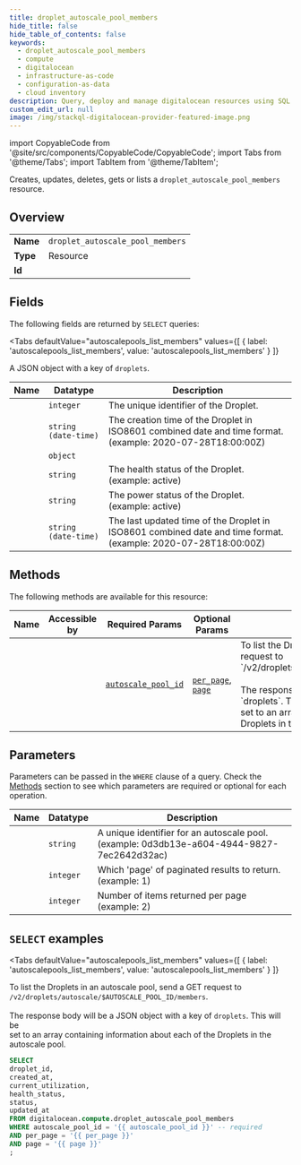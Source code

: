 ```yaml
--- 
title: droplet_autoscale_pool_members
hide_title: false
hide_table_of_contents: false
keywords:
  - droplet_autoscale_pool_members
  - compute
  - digitalocean
  - infrastructure-as-code
  - configuration-as-data
  - cloud inventory
description: Query, deploy and manage digitalocean resources using SQL
custom_edit_url: null
image: /img/stackql-digitalocean-provider-featured-image.png
---
```


import CopyableCode from '@site/src/components/CopyableCode/CopyableCode';
import Tabs from '@theme/Tabs';
import TabItem from '@theme/TabItem';

Creates, updates, deletes, gets or lists a <code>droplet_autoscale_pool_members</code> resource.

## Overview
<table><tbody>
<tr><td><b>Name</b></td><td><code>droplet_autoscale_pool_members</code></td></tr>
<tr><td><b>Type</b></td><td>Resource</td></tr>
<tr><td><b>Id</b></td><td><CopyableCode code="digitalocean.compute.droplet_autoscale_pool_members" /></td></tr>
</tbody></table>

## Fields

The following fields are returned by `SELECT` queries:

<Tabs
    defaultValue="autoscalepools_list_members"
    values={[
        { label: 'autoscalepools_list_members', value: 'autoscalepools_list_members' }
    ]}
>
<TabItem value="autoscalepools_list_members">

A JSON object with a key of `droplets`.

<table>
<thead>
    <tr>
    <th>Name</th>
    <th>Datatype</th>
    <th>Description</th>
    </tr>
</thead>
<tbody>
<tr>
    <td><CopyableCode code="droplet_id" /></td>
    <td><code>integer</code></td>
    <td>The unique identifier of the Droplet.</td>
</tr>
<tr>
    <td><CopyableCode code="created_at" /></td>
    <td><code>string (date-time)</code></td>
    <td>The creation time of the Droplet in ISO8601 combined date and time format. (example: 2020-07-28T18:00:00Z)</td>
</tr>
<tr>
    <td><CopyableCode code="current_utilization" /></td>
    <td><code>object</code></td>
    <td></td>
</tr>
<tr>
    <td><CopyableCode code="health_status" /></td>
    <td><code>string</code></td>
    <td>The health status of the Droplet. (example: active)</td>
</tr>
<tr>
    <td><CopyableCode code="status" /></td>
    <td><code>string</code></td>
    <td>The power status of the Droplet. (example: active)</td>
</tr>
<tr>
    <td><CopyableCode code="updated_at" /></td>
    <td><code>string (date-time)</code></td>
    <td>The last updated time of the Droplet in ISO8601 combined date and time format. (example: 2020-07-28T18:00:00Z)</td>
</tr>
</tbody>
</table>
</TabItem>
</Tabs>

## Methods

The following methods are available for this resource:

<table>
<thead>
    <tr>
    <th>Name</th>
    <th>Accessible by</th>
    <th>Required Params</th>
    <th>Optional Params</th>
    <th>Description</th>
    </tr>
</thead>
<tbody>
<tr>
    <td><a href="#autoscalepools_list_members"><CopyableCode code="autoscalepools_list_members" /></a></td>
    <td><CopyableCode code="select" /></td>
    <td><a href="#parameter-autoscale_pool_id"><code>autoscale_pool_id</code></a></td>
    <td><a href="#parameter-per_page"><code>per_page</code></a>, <a href="#parameter-page"><code>page</code></a></td>
    <td>To list the Droplets in an autoscale pool, send a GET request to `/v2/droplets/autoscale/$AUTOSCALE_POOL_ID/members`.<br /><br />The response body will be a JSON object with a key of `droplets`. This will be<br />set to an array containing information about each of the Droplets in the autoscale pool.<br /></td>
</tr>
</tbody>
</table>

## Parameters

Parameters can be passed in the `WHERE` clause of a query. Check the [Methods](#methods) section to see which parameters are required or optional for each operation.

<table>
<thead>
    <tr>
    <th>Name</th>
    <th>Datatype</th>
    <th>Description</th>
    </tr>
</thead>
<tbody>
<tr id="parameter-autoscale_pool_id">
    <td><CopyableCode code="autoscale_pool_id" /></td>
    <td><code>string</code></td>
    <td>A unique identifier for an autoscale pool. (example: 0d3db13e-a604-4944-9827-7ec2642d32ac)</td>
</tr>
<tr id="parameter-page">
    <td><CopyableCode code="page" /></td>
    <td><code>integer</code></td>
    <td>Which 'page' of paginated results to return. (example: 1)</td>
</tr>
<tr id="parameter-per_page">
    <td><CopyableCode code="per_page" /></td>
    <td><code>integer</code></td>
    <td>Number of items returned per page (example: 2)</td>
</tr>
</tbody>
</table>

## `SELECT` examples

<Tabs
    defaultValue="autoscalepools_list_members"
    values={[
        { label: 'autoscalepools_list_members', value: 'autoscalepools_list_members' }
    ]}
>
<TabItem value="autoscalepools_list_members">

To list the Droplets in an autoscale pool, send a GET request to `/v2/droplets/autoscale/$AUTOSCALE_POOL_ID/members`.<br /><br />The response body will be a JSON object with a key of `droplets`. This will be<br />set to an array containing information about each of the Droplets in the autoscale pool.<br />

```sql
SELECT
droplet_id,
created_at,
current_utilization,
health_status,
status,
updated_at
FROM digitalocean.compute.droplet_autoscale_pool_members
WHERE autoscale_pool_id = '{{ autoscale_pool_id }}' -- required
AND per_page = '{{ per_page }}'
AND page = '{{ page }}'
;
```
</TabItem>
</Tabs>
